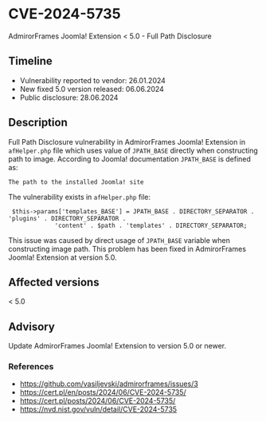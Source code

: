 # CVE-2024-5735
AdmirorFrames Joomla! Extension < 5.0 - Full Path Disclosure

## Timeline
- Vulnerability reported to vendor: 26.01.2024
- New fixed 5.0 version released: 06.06.2024
- Public disclosure: 28.06.2024

## Description

Full Path Disclosure vulnerability in AdmirorFrames Joomla! Extension in `afHelper.php` file which uses value of `JPATH_BASE` directly when constructing path to image. According to Joomla! documentation `JPATH_BASE` is defined as:
```
The path to the installed Joomla! site
```

The vulnerability exists in `afHelper.php` file:
```
 $this->params['templates_BASE'] = JPATH_BASE . DIRECTORY_SEPARATOR . 'plugins' . DIRECTORY_SEPARATOR .
             'content' . $path . 'templates' . DIRECTORY_SEPARATOR;
```

This issue was caused by direct usage of `JPATH_BASE` variable when constructing image path. This problem has been fixed in AdmirorFrames Joomla! Extension at version 5.0.

## Affected versions
< 5.0 

## Advisory
Update AdmirorFrames Joomla! Extension to version 5.0 or newer.

### References
* https://github.com/vasiljevski/admirorframes/issues/3
* https://cert.pl/en/posts/2024/06/CVE-2024-5735/
* https://cert.pl/posts/2024/06/CVE-2024-5735/
* https://nvd.nist.gov/vuln/detail/CVE-2024-5735
